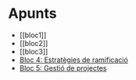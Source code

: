 # Apunts

- [[bloc1]]
- [[bloc2]]
- [[bloc3]]
- [Bloc 4: Estratègies de ramificació]()
- [Bloc 5: Gestió de projectes]()
